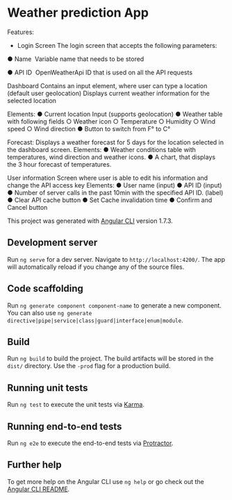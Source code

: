 # Weather prediction App
Features:

- Login Screen
The login screen that accepts the following parameters:

● Name ­ Variable name that needs to be stored

● API ID ­ OpenWeatherApi ID that is used on all the API requests

Dashboard
Contains an input element, where user can type a location (default user geolocation)
Displays current weather information for the selected location

Elements:
● Current location Input (supports geolocation)
● Weather table with following fields
○ Weather icon
○ Temperature
○ Humidity
○ Wind speed
○ Wind direction
● Button to switch from F° to C°

Forecast:
Displays a weather forecast for 5 days for the location selected in the dashboard screen.
Elements:
● Weather conditions table with temperatures, wind direction and weather icons.
● A chart, that displays the 3 hour forecast of temperatures.

User information
Screen where user is able to edit his information and change the API access key
Elements:
● User name (input)
● API ID (input)
● Number of server calls in the past 10min with the specified API ID. (label)
● Clear API cache button
● Set Cache invalidation time
● Confirm and Cancel button

This project was generated with [Angular CLI](https://github.com/angular/angular-cli) version 1.7.3.

## Development server

Run `ng serve` for a dev server. Navigate to `http://localhost:4200/`. The app will automatically reload if you change any of the source files.

## Code scaffolding

Run `ng generate component component-name` to generate a new component. You can also use `ng generate directive|pipe|service|class|guard|interface|enum|module`.

## Build

Run `ng build` to build the project. The build artifacts will be stored in the `dist/` directory. Use the `-prod` flag for a production build.

## Running unit tests

Run `ng test` to execute the unit tests via [Karma](https://karma-runner.github.io).

## Running end-to-end tests

Run `ng e2e` to execute the end-to-end tests via [Protractor](http://www.protractortest.org/).

## Further help

To get more help on the Angular CLI use `ng help` or go check out the [Angular CLI README](https://github.com/angular/angular-cli/blob/master/README.md).
